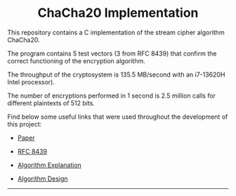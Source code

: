 <h1 align="center">ChaCha20 Implementation</h1>

This repository contains a C implementation of the stream cipher algorithm ChaCha20.

The program contains 5 test vectors (3 from RFC 8439) that confirm the correct functioning of the encryption algorithm.

The throughput of the cryptosystem is 135.5 MB/second with an i7-13620H Intel processor).

The number of encryptions performed in 1 second is 2.5 million calls for different plaintexts of 512 bits.

Find below some useful links that were used throughout the development of this project: 

- [Paper](https://cr.yp.to/chacha/chacha-20080120.pdf)

- [RFC 8439](https://www.rfc-editor.org/rfc/rfc8439#section-2.1.1)

- [Algorithm Explanation](https://musigma.blog/2021/02/06/chacha.html)
  
- [Algorithm Design](https://loup-vaillant.fr/tutorials/chacha20-design)

---


